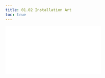 ```yaml
---
title: 01.02 Installation Art
toc: true
---
```


![Link to included file content](../../../../sculpture/installation-art.md)
